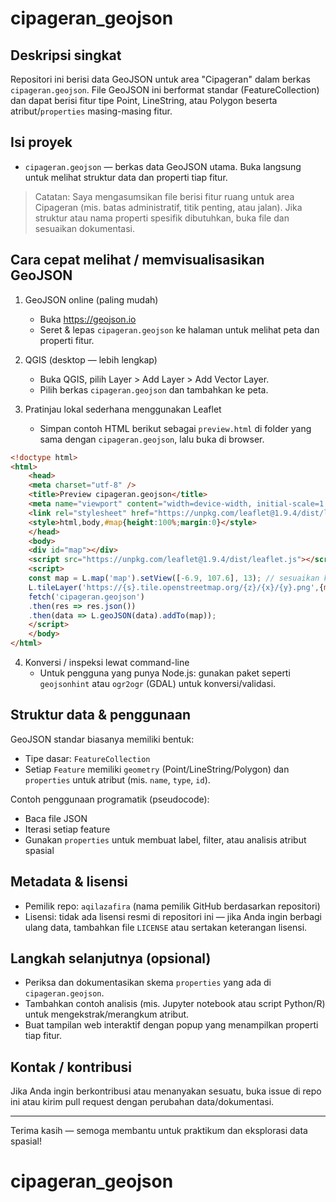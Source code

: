 # cipageran_geojson
## Deskripsi singkat
Repositori ini berisi data GeoJSON untuk area "Cipageran" dalam berkas `cipageran.geojson`.
File GeoJSON ini berformat standar (FeatureCollection) dan dapat berisi fitur tipe Point, LineString, atau Polygon beserta atribut/`properties` masing-masing fitur.

## Isi proyek
- `cipageran.geojson` — berkas data GeoJSON utama. Buka langsung untuk melihat struktur data dan properti tiap fitur.

> Catatan: Saya mengasumsikan file berisi fitur ruang untuk area Cipageran (mis. batas administratif, titik penting, atau jalan). Jika struktur atau nama properti spesifik dibutuhkan, buka file dan sesuaikan dokumentasi.
## Cara cepat melihat / memvisualisasikan GeoJSON
1. GeoJSON online (paling mudah)
	- Buka https://geojson.io
	- Seret & lepas `cipageran.geojson` ke halaman untuk melihat peta dan properti fitur.

2. QGIS (desktop — lebih lengkap)
	- Buka QGIS, pilih Layer > Add Layer > Add Vector Layer.
	- Pilih berkas `cipageran.geojson` dan tambahkan ke peta.

3. Pratinjau lokal sederhana menggunakan Leaflet
	- Simpan contoh HTML berikut sebagai `preview.html` di folder yang sama dengan `cipageran.geojson`, lalu buka di browser.

```html
<!doctype html>
<html>
	<head>
	<meta charset="utf-8" />
	<title>Preview cipageran.geojson</title>
	<meta name="viewport" content="width=device-width, initial-scale=1.0">
	<link rel="stylesheet" href="https://unpkg.com/leaflet@1.9.4/dist/leaflet.css" />
	<style>html,body,#map{height:100%;margin:0}</style>
	</head>
	<body>
	<div id="map"></div>
	<script src="https://unpkg.com/leaflet@1.9.4/dist/leaflet.js"></script>
	<script>
	const map = L.map('map').setView([-6.9, 107.6], 13); // sesuaikan koordinat jika perlu
	L.tileLayer('https://{s}.tile.openstreetmap.org/{z}/{x}/{y}.png',{maxZoom: 19}).addTo(map);
	fetch('cipageran.geojson')
	.then(res => res.json())
	.then(data => L.geoJSON(data).addTo(map));
	</script>
	</body>
</html>
```

4. Konversi / inspeksi lewat command-line
	- Untuk pengguna yang punya Node.js: gunakan paket seperti `geojsonhint` atau `ogr2ogr` (GDAL) untuk konversi/validasi.
## Struktur data & penggunaan

GeoJSON standar biasanya memiliki bentuk:

- Tipe dasar: `FeatureCollection`
- Setiap `Feature` memiliki `geometry` (Point/LineString/Polygon) dan `properties` untuk atribut (mis. `name`, `type`, `id`).

Contoh penggunaan programatik (pseudocode):

- Baca file JSON
- Iterasi setiap feature
- Gunakan `properties` untuk membuat label, filter, atau analisis atribut spasial

## Metadata & lisensi

- Pemilik repo: `aqilazafira` (nama pemilik GitHub berdasarkan repositori)
- Lisensi: tidak ada lisensi resmi di repositori ini — jika Anda ingin berbagi ulang data, tambahkan file `LICENSE` atau sertakan keterangan lisensi.

## Langkah selanjutnya (opsional)

- Periksa dan dokumentasikan skema `properties` yang ada di `cipageran.geojson`.
- Tambahkan contoh analisis (mis. Jupyter notebook atau script Python/R) untuk mengekstrak/merangkum atribut.
- Buat tampilan web interaktif dengan popup yang menampilkan properti tiap fitur.

## Kontak / kontribusi

Jika Anda ingin berkontribusi atau menanyakan sesuatu, buka issue di repo ini atau kirim pull request dengan perubahan data/dokumentasi.

---

Terima kasih — semoga membantu untuk praktikum dan eksplorasi data spasial!
# cipageran_geojson
